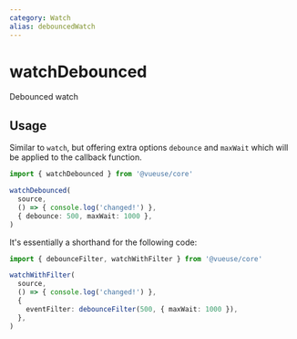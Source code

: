 ```yaml
---
category: Watch
alias: debouncedWatch
---
```


# watchDebounced

Debounced watch

## Usage

Similar to `watch`, but offering extra options `debounce` and `maxWait` which will be applied to the callback function.

```ts
import { watchDebounced } from '@vueuse/core'

watchDebounced(
  source,
  () => { console.log('changed!') },
  { debounce: 500, maxWait: 1000 },
)
```

It's essentially a shorthand for the following code:

```ts
import { debounceFilter, watchWithFilter } from '@vueuse/core'

watchWithFilter(
  source,
  () => { console.log('changed!') },
  {
    eventFilter: debounceFilter(500, { maxWait: 1000 }),
  },
)
```

